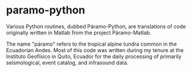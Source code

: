 # paramo-python

Various Python routines, dubbed Páramo-Python, are translations of code 
originally written in Matlab from the project Páramo-Matlab.

The name "páramo" refers to the tropical alpine tundra common in the
Ecuadorian Andes. Most of this code was written during my tenure at the
Instituto Geofísico in Quito, Ecuador for the daily processing of primarily 
seismological, event catalog, and infrasound data.
